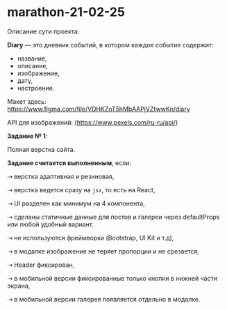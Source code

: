 # marathon-21-02-25

Описание сути проекта:

**Diary** — это дневник событий, в котором каждое событие содержит:

- название,
- описание,
- изображение,
- дату,
- настроение.

Макет здесь: https://www.figma.com/file/VDHKZoT5hMbAAPjVZtwwKn/diary

API для изображений: (https://www.pexels.com/ru-ru/api/)

**Задание № 1**: 

Полная верстка сайта.

**Задание считается выполненным**, если: 

⇢ верстка адаптивная и резиновая,

⇢ верстка ведется сразу на `jsx`, то есть на React,

⇢ UI разделен как минимум на 4 компонента,

⇢ сделаны статичные данные для постов и галереи через defaultProps или любой удобный вариант.

⇢ не используются фреймворки (Bootstrap, UI Kit и т.д),

⇢ в модалке изображение не теряет пропорции и не срезается,

⇢ Header фиксирован,

⇢ в мобильной версии фиксированные только кнопки в нижней части экрана,

⇢ в мобильной версии галерея появляется отдельно в модалке.
